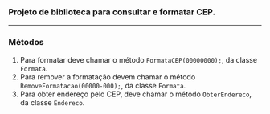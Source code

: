 ### Projeto de biblioteca para consultar e formatar CEP.
---

### Métodos

1. Para formatar deve chamar o método `FormataCEP(00000000);`, da classe `Formata`.
2. Para remover a formatação devem chamar o método `RemoveFormatacao(00000-000);`, da classe `Formata`.
3. Para obter endereço pelo CEP, deve chamar o método `ObterEndereco`, da classe `Endereco`.
